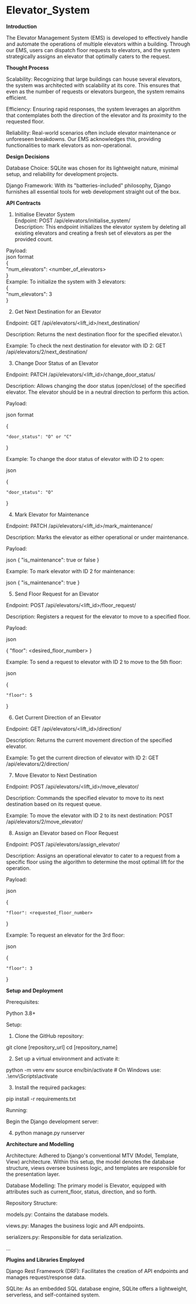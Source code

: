 # Elevator_System

**Introduction**

The Elevator Management System (EMS) is developed to effectively handle and automate the operations of multiple elevators within a building. Through our EMS, users can dispatch floor requests to elevators, and the system strategically assigns an elevator that optimally caters to the request.

**Thought Process**

Scalability: Recognizing that large buildings can house several elevators, the system was architected with scalability at its core. This ensures that even as the number of requests or elevators burgeon, the system remains efficient.

Efficiency: Ensuring rapid responses, the system leverages an algorithm that contemplates both the direction of the elevator and its proximity to the requested floor.

Reliability: Real-world scenarios often include elevator maintenance or unforeseen breakdowns. Our EMS acknowledges this, providing functionalities to mark elevators as non-operational.

**Design Decisions**

Database Choice: SQLite was chosen for its lightweight nature, minimal setup, and reliability for development projects.

Django Framework: With its "batteries-included" philosophy, Django furnishes all essential tools for web development straight out of the box.

**API Contracts**

1. Initialise Elevator System\
   Endpoint: POST /api/elevators/initialise_system/\
   Description: This endpoint initializes the elevator system by deleting all existing elevators and creating a fresh set of elevators as per the provided count.

Payload:\
json format\
{\
 "num_elevators": <number_of_elevators>\
}\
Example: To initialize the system with 3 elevators:\
{\
 "num_elevators": 3\
}

2. Get Next Destination for an Elevator

Endpoint: GET /api/elevators/<lift_id>/next_destination/

Description: Returns the next destination floor for the specified elevator.\

Example: To check the next destination for elevator with ID 2: GET /api/elevators/2/next_destination/

3. Change Door Status of an Elevator

Endpoint: PATCH /api/elevators/<lift_id>/change_door_status/

Description: Allows changing the door status (open/close) of the specified elevator. The elevator should be in a neutral direction to perform this action.

Payload:

json format

{

    "door_status": "O" or "C"

}

Example: To change the door status of elevator with ID 2 to open:

json

{

    "door_status": "O"

}

4. Mark Elevator for Maintenance

Endpoint: PATCH /api/elevators/<lift_id>/mark_maintenance/

Description: Marks the elevator as either operational or under maintenance.

Payload:

json
{
"is_maintenance": true or false
}

Example: To mark elevator with ID 2 for maintenance:

json
{
"is_maintenance": true
}

5. Send Floor Request for an Elevator

Endpoint: POST /api/elevators/<lift_id>/floor_request/

Description: Registers a request for the elevator to move to a specified floor.

Payload:

json

{
"floor": <desired_floor_number>
}

Example: To send a request to elevator with ID 2 to move to the 5th floor:

json

{

    "floor": 5

}

6. Get Current Direction of an Elevator

Endpoint: GET /api/elevators/<lift_id>/direction/

Description: Returns the current movement direction of the specified elevator.

Example: To get the current direction of elevator with ID 2: GET /api/elevators/2/direction/

7. Move Elevator to Next Destination

Endpoint: POST /api/elevators/<lift_id>/move_elevator/

Description: Commands the specified elevator to move to its next destination based on its request queue.

Example: To move the elevator with ID 2 to its next destination: POST /api/elevators/2/move_elevator/

8. Assign an Elevator based on Floor Request

Endpoint: POST /api/elevators/assign_elevator/

Description: Assigns an operational elevator to cater to a request from a specific floor using the algorithm to determine the most optimal lift for the operation.

Payload:

json

{

    "floor": <requested_floor_number>

}

Example: To request an elevator for the 3rd floor:

json

{

    "floor": 3

}

**Setup and Deployment**

Prerequisites:

Python 3.8+

Setup:

1. Clone the GitHub repository:

git clone [repository_url]
cd [repository_name]

2. Set up a virtual environment and activate it:

python -m venv env
source env/bin/activate # On Windows use: .\env\Scripts\activate

3. Install the required packages:

pip install -r requirements.txt

Running:

Begin the Django development server:

4. python manage.py runserver

**Architecture and Modelling**

Architecture: Adhered to Django's conventional MTV (Model, Template, View) architecture. Within this setup, the model denotes the database structure, views oversee business logic, and templates are responsible for the presentation layer.

Database Modelling: The primary model is Elevator, equipped with attributes such as current_floor, status, direction, and so forth.

Repository Structure:

models.py: Contains the database models.

views.py: Manages the business logic and API endpoints.

serializers.py: Responsible for data serialization.

...

**Plugins and Libraries Employed**

Django Rest Framework (DRF): Facilitates the creation of API endpoints and manages request/response data.

SQLite: As an embedded SQL database engine, SQLite offers a lightweight, serverless, and self-contained system.

